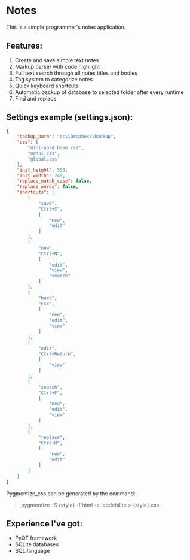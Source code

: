 # Notes
This is a simple programmer's notes application.

## Features:
1. Create and save simple text notes
2. Markup parser with code highlight
3. Full text search through all notes titles and bodies
4. Tag system to categorize notes
5. Quick keyboard shortcuts
6. Automatic backup of database to selected folder after every runtime
7. Find and replace
## Settings example (settings.json):
```json
{
    "backup_path": "d:\\Dropbox\\backup",
    "css": [
        "mini-nord.base.css",
        "manni.css",
        "global.css"
    ],
    "init_height": 559,
    "init_width": 749,
    "replace_match_case": false,
    "replace_words": false,
    "shortcuts": [
        [
            "save",
            "Ctrl+S",
            [
                "new",
                "edit"
            ]
        ],
        [
            "new",
            "Ctrl+N",
            [
                "edit",
                "view",
                "search"
            ]
        ],
        [
            "back",
            "Esc",
            [
                "new",
                "edit",
                "view"
            ]
        ],
        [
            "edit",
            "Ctrl+Return",
            [
                "view"
            ]
        ],
        [
            "search",
            "Ctrl+F",
            [
                "new",
                "edit",
                "view"
            ]
        ],
        [
            "replace",
            "Ctrl+H",
            [
                "new",
                "edit"
            ]
        ]
    ]
}
```
Pygmentize_css can be generated by the command:
> pygmentize -S {style} -f html -a .codehilite > {style}.css
## Experience I've got:
* PyQT framework
* SQLite databases
* SQL language
